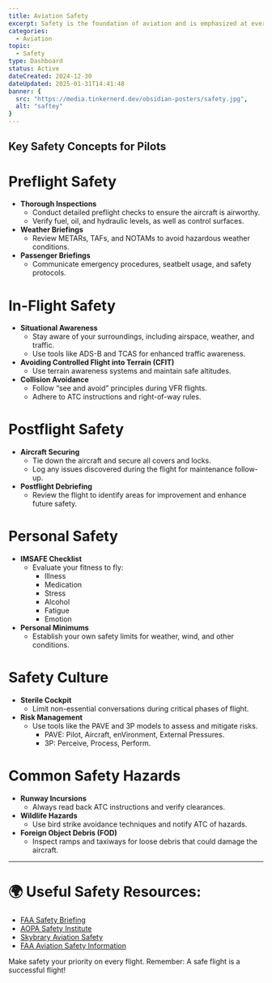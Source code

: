 ```yaml
---
title: Aviation Safety
excerpt: Safety is the foundation of aviation and is emphasized at every level, from preflight planning to postflight debriefing. This guide covers essential safety concepts, procedures, and resources to ensure you operate safely and efficiently.
categories: 
  - Aviation
topic:
  - Safety
type: Dashboard
status: Active
dateCreated: 2024-12-30
dateUpdated: 2025-01-31T14:41:48
banner: {
  src: "https://media.tinkernerd.dev/obsidian-posters/safety.jpg",
  alt: "saftey"
}
---
```

## Key Safety Concepts for Pilots

# Preflight Safety
- **Thorough Inspections**
	- Conduct detailed preflight checks to ensure the aircraft is airworthy.
	- Verify fuel, oil, and hydraulic levels, as well as control surfaces.
- **Weather Briefings**
	- Review METARs, TAFs, and NOTAMs to avoid hazardous weather conditions.
- **Passenger Briefings**
	- Communicate emergency procedures, seatbelt usage, and safety protocols.

# In-Flight Safety
- **Situational Awareness**
	- Stay aware of your surroundings, including airspace, weather, and traffic.
	- Use tools like ADS-B and TCAS for enhanced traffic awareness.
- **Avoiding Controlled Flight into Terrain (CFIT)**
	- Use terrain awareness systems and maintain safe altitudes.
- **Collision Avoidance**
	- Follow “see and avoid” principles during VFR flights.
	- Adhere to ATC instructions and right-of-way rules.

# Postflight Safety
- **Aircraft Securing**
	- Tie down the aircraft and secure all covers and locks.
	- Log any issues discovered during the flight for maintenance follow-up.
- **Postflight Debriefing**
	- Review the flight to identify areas for improvement and enhance future safety.

# Personal Safety
- **IMSAFE Checklist**
	- Evaluate your fitness to fly:
		- Illness
		- Medication
		- Stress
		- Alcohol
		- Fatigue
		- Emotion
- **Personal Minimums**
	- Establish your own safety limits for weather, wind, and other conditions.

# Safety Culture
- **Sterile Cockpit**
	- Limit non-essential conversations during critical phases of flight.
- **Risk Management**
	- Use tools like the PAVE and 3P models to assess and mitigate risks.
		- PAVE: Pilot, Aircraft, enVironment, External Pressures.
		- 3P: Perceive, Process, Perform.

# Common Safety Hazards
- **Runway Incursions**
	- Always read back ATC instructions and verify clearances.
- **Wildlife Hazards**
	- Use bird strike avoidance techniques and notify ATC of hazards.
- **Foreign Object Debris (FOD)**
	- Inspect ramps and taxiways for loose debris that could damage the aircraft.

---

# 🌍 Useful Safety Resources:
- [FAA Safety Briefing](https://www.faa.gov/newsroom/faa-safety-briefing)
- [AOPA Safety Institute](https://www.aopa.org/training-and-safety)
- [Skybrary Aviation Safety](https://www.skybrary.aero/)
- [FAA Aviation Safety Information](https://www.faa.gov/regulations_policies/aviation_safety/)

Make safety your priority on every flight. Remember: A safe flight is a successful flight!